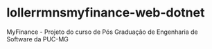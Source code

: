 # lollerrmnsmyfinance-web-dotnet
MyFinance - Projeto do curso de Pós Graduação de Engenharia de Software da PUC-MG
